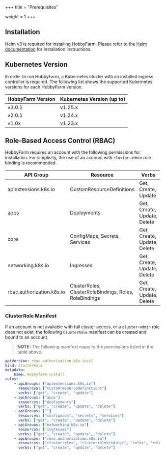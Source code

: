 +++
title = "Prerequisites"

weight = 1
+++

## Installation

Helm v3 is required for installing HobbyFarm. Please refer to the [Helm documentation](https://helm.sh/docs/intro/install/) for installation instructions.

## Kubernetes Version

In order to run HobbyFarm, a Kubernetes cluster with an installed ingress controller is required. The following list shows the supported Kubernetes versions for each HobbyFarm version.


| HobbyFarm Version | Kubernetes Version (up to) |
|-------------------|----------------------------|
|v3.0.1|v1.25.x|
|v2.0.1|v1.24.x|
|v1.0x|v1.23.x|

## Role-Based Access Control (RBAC)

HobbyFarm requires an account with the following permissions for installation. For simplicity, the use of an account with `cluster-admin` role binding is recommended.

|API Group|Resource|Verbs|
|---------|--------|-----|
|apiextensions.k8s.io|CustomResourceDefinitions|Get, Create, Update|
|apps|Deployments|Get, Create, Update, Delete|
|core|ConfigMaps, Secrets, Services|Get, Create, Update, Delete|
|networking.k8s.io|Ingresses|Get, Create, Update, Delete|
|rbac.authorization.k8s.io|ClusterRoles, ClusterRoleBindings, Roles, RoleBindings|Get, Create, Update, Delete|


### ClusterRole Manifest

If an account is not available with full cluster access, or a `cluster-admin` role does not exist, the following `ClusterRole` manifest can be created and bound to an account.

> **NOTE:** The following manifest maps to the permissions listed in the table above.

```yaml
apiVersion: rbac.authorization.k8s.io/v1
kind: ClusterRole
metadata:
    name: hobbyfarm-install
rules:
    - apiGroups: ["apiextensions.k8s.io"]
      resources: ["customresourcedefinitions"]
      verbs: ["get", "create", "update"]
    - apiGroups: ["apps"]
      resources: ["deployments"]
      verbs: ["get", "create", "update", "delete"]
    - apiGroups: [""]
      resources: ["configmaps", "secrets", "services"]
      verbs: ["get", "create", "update", "delete"]
    - apiGroups: ["networking.k8s.io"]
      resources: ["ingresses"]
      verbs: ["get", "create", "update", "delete"]
    - apiGroups: ["rbac.authorization.k8s.io"]
      resources: ["clusterroles", "clusterrolebindings", "roles", "rolebindings"]
      verbs: ["get", "create", "update", "delete"]
```